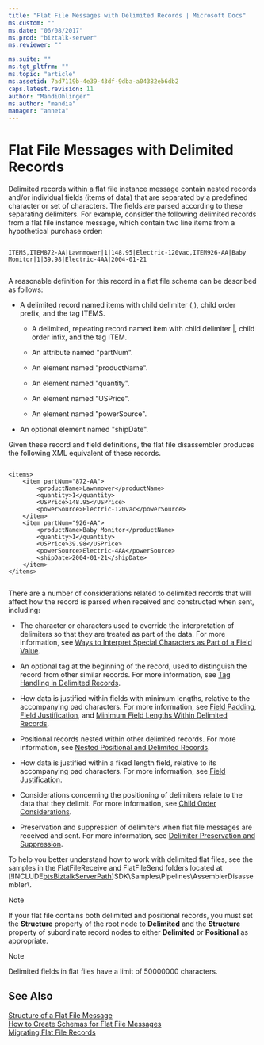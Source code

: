 ```yaml
---
title: "Flat File Messages with Delimited Records | Microsoft Docs"
ms.custom: ""
ms.date: "06/08/2017"
ms.prod: "biztalk-server"
ms.reviewer: ""

ms.suite: ""
ms.tgt_pltfrm: ""
ms.topic: "article"
ms.assetid: 7ad7119b-4e39-43df-9dba-a04382eb6db2
caps.latest.revision: 11
author: "MandiOhlinger"
ms.author: "mandia"
manager: "anneta"
---
```

# Flat File Messages with Delimited Records
Delimited records within a flat file instance message contain nested records and/or individual fields (items of data) that are separated by a predefined character or set of characters. The fields are parsed according to these separating delimiters. For example, consider the following delimited records from a flat file instance message, which contain two line items from a hypothetical purchase order:  
  
```  
  
ITEMS,ITEM872-AA|Lawnmower|1|148.95|Electric-120vac,ITEM926-AA|Baby Monitor|1|39.98|Electric-4AA|2004-01-21  
  
```  
  
 A reasonable definition for this record in a flat file schema can be described as follows:  
  
-   A delimited record named items with child delimiter (,), child order prefix, and the tag ITEMS.  
  
    -   A delimited, repeating record named item with child delimiter &#124;, child order infix, and the tag ITEM.  
  
    -   An attribute named "partNum".  
  
    -   An element named "productName".  
  
    -   An element named "quantity".  
  
    -   An element named "USPrice".  
  
    -   An element named "powerSource".  
  
-   An optional element named "shipDate".  
  
 Given these record and field definitions, the flat file disassembler produces the following XML equivalent of these records.  
  
```  
  
<items>  
    <item partNum="872-AA">  
        <productName>Lawnmower</productName>  
        <quantity>1</quantity>  
        <USPrice>148.95</USPrice>  
        <powerSource>Electric-120vac</powerSource>  
    </item>  
    <item partNum="926-AA">  
        <productName>Baby Monitor</productName>  
        <quantity>1</quantity>  
        <USPrice>39.98</USPrice>  
        <powerSource>Electric-4AA</powerSource>  
        <shipDate>2004-01-21</shipDate>  
    </item>  
</items>  
  
```  
  
 There are a number of considerations related to delimited records that will affect how the record is parsed when received and constructed when sent, including:  
  
-   The character or characters used to override the interpretation of delimiters so that they are treated as part of the data. For more information, see [Ways to Interpret Special Characters as Part of a Field Value](../core/ways-to-interpret-special-characters-as-part-of-a-field-value.md).  
  
-   An optional tag at the beginning of the record, used to distinguish the record from other similar records. For more information, see [Tag Handling in Delimited Records](../core/tag-handling-in-delimited-records.md).  
  
-   How data is justified within fields with minimum lengths, relative to the accompanying pad characters. For more information, see [Field Padding](../core/field-padding.md), [Field Justification](../core/field-justification.md), and [Minimum Field Lengths Within Delimited Records](../core/minimum-field-lengths-within-delimited-records.md).  
  
-   Positional records nested within other delimited records. For more information, see [Nested Positional and Delimited Records](../core/nested-positional-and-delimited-records.md).  
  
-   How data is justified within a fixed length field, relative to its accompanying pad characters. For more information, see [Field Justification](../core/field-justification.md).  
  
-   Considerations concerning the positioning of delimiters relate to the data that they delimit. For more information, see [Child Order Considerations](../core/child-order-considerations.md).  
  
-   Preservation and suppression of delimiters when flat file messages are received and sent. For more information, see [Delimiter Preservation and Suppression](../core/delimiter-preservation-and-suppression.md).  
  
 To help you better understand how to work with delimited flat files, see the samples in the FlatFileReceive and FlatFileSend folders located at [!INCLUDE[btsBiztalkServerPath](../includes/btsbiztalkserverpath-md.md)]SDK\Samples\Pipelines\AssemblerDisassembler\\.  
  
> [!NOTE]
>  If your flat file contains both delimited and positional records, you must set the **Structure** property of the root node to **Delimited** and the **Structure** property of subordinate record nodes to either **Delimited** or **Positional** as appropriate.  
  
> [!NOTE]
>  Delimited fields in flat files have a limit of 50000000 characters.  
  
## See Also  
 [Structure of a Flat File Message](../core/structure-of-a-flat-file-message.md)   
 [How to Create Schemas for Flat File Messages](../core/how-to-create-schemas-for-flat-file-messages.md)   
 [Migrating Flat File Records](../core/migrating-flat-file-records.md)